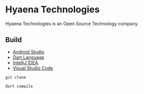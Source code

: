 [Android]: https://developer.android.com/studio
[Dart]: https://dart.dev/
[IDEA]: https://jetbrains.com/idea/
[VSCode]: https://code.visualstudio.com/docs

<a href="https://github.com/HyaenaTechnologies/hyaena_technologies">
  <h1>
    <picture>
      <img src="https://github.com/HyaenaTechnologies/hyaena_technologies_web/blob/main/assets/ht_markdown.png" alt="">
    </picture>
  </h1>
</a>

# Hyaena Technologies

Hyaena Technologies is an Open Source Technology company.

## Build

- [Android Studio][Android]
- [Dart Language][Dart]
- [IntelliJ IDEA][IDEA]
- [Visual Studio Code][VSCode]

```shell
git clone

dart compile
```